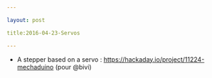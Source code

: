 ```yaml
---

layout: post

title:2016-04-23-Servos

---
```



-   A stepper based on a servo :
    https://hackaday.io/project/11224-mechaduino (pour @bivi)

